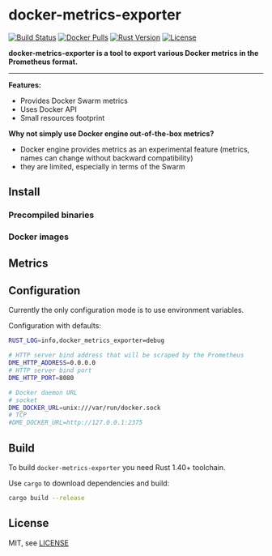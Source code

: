 # docker-metrics-exporter

[![Build Status]][Travis]
[![Docker Pulls]][Docker Hub]
[![Rust Version]][Rust]
[![License]][MIT]

**docker-metrics-exporter is a tool to export various Docker metrics in the Prometheus format.**

---

**Features:**

- Provides Docker Swarm metrics
- Uses Docker API
- Small resources footprint

**Why not simply use Docker engine out-of-the-box metrics?**

- Docker engine provides metrics as an experimental feature
  (metrics, names can change without backward compatibility)
- they are limited, especially in terms of the Swarm

## Install

### Precompiled binaries

### Docker images

## Metrics

## Configuration

Currently the only configuration mode is to use environment variables.

Configuration with defaults:
```bash
RUST_LOG=info,docker_metrics_exporter=debug

# HTTP server bind address that will be scraped by the Prometheus
DME_HTTP_ADDRESS=0.0.0.0
# HTTP server bind port
DME_HTTP_PORT=8080

# Docker daemon URL
# socket
DME_DOCKER_URL=unix:///var/run/docker.sock
# TCP
#DME_DOCKER_URL=http://127.0.0.1:2375
```

## Build

To build `docker-metrics-exporter` you need Rust 1.40+ toolchain.

Use `cargo` to download dependencies and build:

```bash
cargo build --release
```

## License

MIT, see [LICENSE](https://github.com/Galhad/docker-metrics-exporter/blob/master/LICENSE)

[Build status]: https://travis-ci.org/Galhad/docker-metrics-exporter.svg?branch=master
[Travis]: https://travis-ci.org/Galhad/docker-metrics-exporter

[License]: https://img.shields.io/badge/License-MIT-brightgreen.svg
[MIT]: https://opensource.org/licenses/MIT

[Docker Pulls]: https://img.shields.io/docker/pulls/galhad/docker-metrics-exporter.svg?maxAge=604800 
[Docker Hub]: https://hub.docker.com/r/galhad/docker-metrics-exporter

[Rust Version]: https://img.shields.io/badge/rustc-1.39+-lightgray.svg
[Rust]: https://blog.rust-lang.org/2019/11/07/Rust-1.39.0.html
